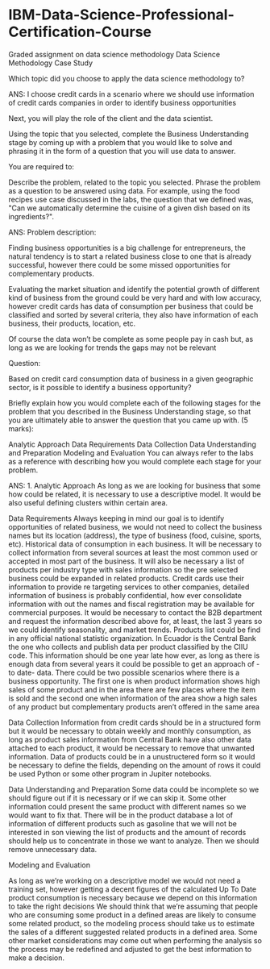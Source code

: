 # IBM-Data-Science-Professional-Certification-Course
Graded assignment on data science methodology
Data Science Methodology Case Study

Which topic did you choose to apply the data science methodology to?

ANS: I choose credit cards in a scenario where we should use information of credit cards companies in order to identify business opportunities

Next, you will play the role of the client and the data scientist.

Using the topic that you selected, complete the Business Understanding stage by coming up with a problem that you would like to solve and phrasing it in the form of a question that you will use data to answer.

You are required to:

Describe the problem, related to the topic you selected. Phrase the problem as a question to be answered using data. For example, using the food recipes use case discussed in the labs, the question that we defined was, "Can we automatically determine the cuisine of a given dish based on its ingredients?".

ANS: Problem description:

Finding business opportunities is a big challenge for entrepreneurs, the natural tendency is to start a related business close to one that is already successful, however there could be some missed opportunities for complementary products.

Evaluating the market situation and identify the potential growth of different kind of business from the ground could be very hard and with low accuracy, however credit cards has data of consumption per business that could be classified and sorted by several criteria, they also have information of each business, their products, location, etc.

Of course the data won’t be complete as some people pay in cash but, as long as we are looking for trends the gaps may not be relevant

Question:

Based on credit card consumption data of business in a given geographic sector, is it possible to identify a business opportunity?

Briefly explain how you would complete each of the following stages for the problem that you described in the Business Understanding stage, so that you are ultimately able to answer the question that you came up with. (5 marks):

Analytic Approach Data Requirements Data Collection Data Understanding and Preparation Modeling and Evaluation You can always refer to the labs as a reference with describing how you would complete each stage for your problem.

ANS: 1. Analytic Approach As long as we are looking for business that some how could be related, it is necessary to use a descriptive model. It would be also useful defining clusters within certain area.

Data Requirements
Always keeping in mind our goal is to identify opportunities of related business, we would not need to collect the business names but its location (address), the type of business (food, cuisine, sports, etc). Historical data of consumption in each business. It will be necessary to collect information from several sources at least the most common used or accepted in most part of the business. It will also be necessary a list of products per industry type with sales information so the pre selected business could be expanded in related products. Credit cards use their information to provide re targeting services to other companies, detailed information of business is probably confidential, how ever consolidate information with out the names and fiscal registration may be available for commercial purposes. It would be necessary to contact the B2B department and request the information described above for, at least, the last 3 years so we could identify seasonality, and market trends. Products list could be find in any official national statistic organization. In Ecuador is the Central Bank the one who collects and publish data per product classified by the CIIU code. This information should be one year late how ever, as long as there is enough data from several years it could be possible to get an approach of -to date- data. There could be two possible scenarios where there is a business opportunity. The first one is when product information shows high sales of some product and in the area there are few places where the item is sold and the second one when information of the area show a high sales of any product but complementary products aren’t offered in the same area

Data Collection
Information from credit cards should be in a structured form but it would be necessary to obtain weekly and monthly consumption, as long as product sales information from Central Bank have also other data attached to each product, it would be necessary to remove that unwanted information. Data of products could be in a unustructered form so it would be necessary to define the fields, depending on the amount of rows it could be used Python or some other program in Jupiter notebooks.

Data Understanding and Preparation Some data could be incomplete so we should figure out if it is necessary or if we can skip it. Some other information could present the same product with different names so we would want to fix that. There will be in the product database a lot of information of different products such as gasoline that we will not be interested in son viewing the list of products and the amount of records should help us to concentrate in those we want to analyze. Then we should remove unnecessary data.

Modeling and Evaluation

As long as we’re working on a descriptive model we would not need a training set, however getting a decent figures of the calculated Up To Date product consumption is necessary because we depend on this information to take the right decisions We should think that we’re assuming that people who are consuming some product in a defined areas are likely to consume some related product, so the modeling process should take us to estimate the sales of a different suggested related products in a defined area. Some other market considerations may come out when performing the analysis so the process may be redefined and adjusted to get the best information to make a decision.
